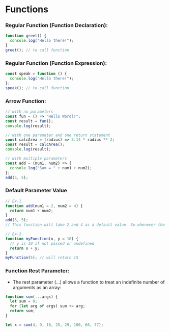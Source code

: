 # Functions

### Regular Function (Function Declaration):

```javascript
function greet() {
  console.log("Hello there!");
}
greet(); // to call function
```

### Regular Function (Function Expression):

```javascript
const speak = function () {
  console.log("Hello there!");
};
speak(); // to call function
```

### Arrow Function:

```javascript
// with no parameters
const fun = () => "Hello Wordl!";
const result = fun();
console.log(result);

// with one parameter and one return statement
const calcArea = (radius) => 3.14 * radius ** 2;
const result = calcArea();
console.log(result);

// with multiple parameters
const add = (num1, num2) => {
  console.log("Sum = " + num1 + num2);
};
add(5, 5);
```

### Default Parameter Value

```javascript
// Ex-1.
function add(num1 = 2, num2 = 4) {
  return num1 + num2;
}
add(5, 5);
// This function will take 2 and 4 as a default value. So whenever the values are not assed by user in calling function then it will use default values. Otherwise it will always take values that are passed in calling function.

// Ex-2.
function myFunction(x, y = 10) {
  // y is 10 if not passed or undefined
  return x + y;
}
myFunction(5); // will return 15
```

### Function Rest Parameter:

- The rest parameter (...) allows a function to treat an indefinite number of arguments as an array:

```javascript
function sum(...args) {
  let sum = 0;
  for (let arg of args) sum += arg;
  return sum;
}

let x = sum(4, 9, 16, 25, 29, 100, 66, 77);
```
